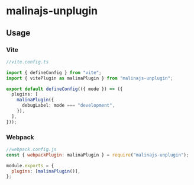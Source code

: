 # malinajs-unplugin

## Usage

### Vite

```ts
//vite.config.ts

import { defineConfig } from "vite";
import { vitePlugin as malinaPlugin } from "malinajs-unplugin";

export default defineConfig(({ mode }) => ({
  plugins: [
    malinaPlugin({
      debugLabel: mode === "development",
    }),
  ],
}));
```

### Webpack

```js
//webpack.config.js
const { webpackPlugin: malinaPlugin } = require("malinajs-unplugin");

module.exports = {
  plugins: [malinaPlugin()],
};
```

